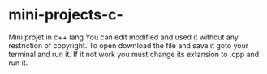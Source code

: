# mini-projects-c-
Mini projet in c++ lang
You can edit modified and used it without any restriction of copyright.
To open download the file and save it goto your terminal and run it.
If it not work you must change its extansion to .cpp and run it.

